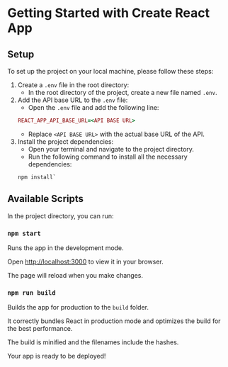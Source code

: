 
# Getting Started with Create React App

## Setup

To set up the project on your local machine, please follow these steps:

 1. Create a `.env` file in the root directory:
	- In the root directory of the project, create a new file named `.env`.
 2. Add the API base URL to the `.env` file:
	 - Open the `.env` file and add the following line:
	 ```ruby
	 REACT_APP_API_BASE_URL=<API BASE URL>
	 ```
	 - Replace `<API BASE URL>` with the actual base URL of the API.
 3. Install the project dependencies:
	 - Open your terminal and navigate to the project directory.
	 - Run the following command to install all the necessary dependencies:
	 ```
	 npm install`
	 ```

## Available Scripts

In the project directory, you can run:

### `npm start`

Runs the app in the development mode.

Open [http://localhost:3000](http://localhost:3000) to view it in your browser.

The page will reload when you make changes.
  

### `npm run build`

Builds the app for production to the `build` folder.

It correctly bundles React in production mode and optimizes the build for the best performance.

The build is minified and the filenames include the hashes.

Your app is ready to be deployed!